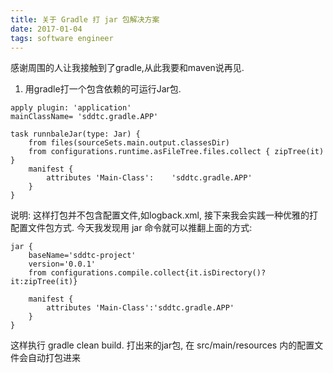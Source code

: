 ```yaml
---
title: 关于 Gradle 打 jar 包解决方案
date: 2017-01-04
tags: software engineer
---
```


感谢周围的人让我接触到了gradle,从此我要和maven说再见.
1. 用gradle打一个包含依赖的可运行Jar包.

```
apply plugin: 'application'
mainClassName= 'sddtc.gradle.APP'

task runnbaleJar(type: Jar) {
    from files(sourceSets.main.output.classesDir)
    from configurations.runtime.asFileTree.files.collect { zipTree(it) }
    manifest {
        attributes 'Main-Class': 	'sddtc.gradle.APP'
    }
}
```
说明: 这样打包并不包含配置文件,如logback.xml, 接下来我会实践一种优雅的打配置文件包方式.
今天我发现用 jar 命令就可以推翻上面的方式:
```vim
jar {
    baseName='sddtc-project'
    version='0.0.1'
    from configurations.compile.collect{it.isDirectory()?it:zipTree(it)}

    manifest {
        attributes 'Main-Class':'sddtc.gradle.APP'
    }
}
```
这样执行 gradle clean build. 打出来的jar包, 在 src/main/resources 内的配置文件会自动打包进来

